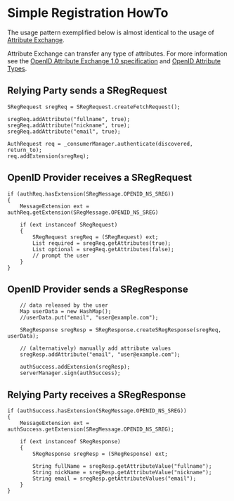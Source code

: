# Simple Registration HowTo #

The usage pattern exemplified below is almost identical to the usage of [Attribute Exchange](AttributeExchangeHowTo.md).

Attribute Exchange can transfer any type of attributes. For more information see the [OpenID Attribute Exchange 1.0 specification](http://openid.net/specs/openid-attribute-exchange-1_0-04.html) and [OpenID Attribute Types](http://openid.net/specs/openid-attribute-types-1_0-02.html).

## Relying Party sends a SRegRequest ##

```
SRegRequest sregReq = SRegRequest.createFetchRequest();

sregReq.addAttribute("fullname", true);
sregReq.addAttribute("nickname", true);
sregReq.addAttribute("email", true);

AuthRequest req = _consumerManager.authenticate(discovered, return_to);
req.addExtension(sregReq);
```

## OpenID Provider receives a SRegRequest ##
```
if (authReq.hasExtension(SRegMessage.OPENID_NS_SREG))
{
    MessageExtension ext = authReq.getExtension(SRegMessage.OPENID_NS_SREG)

    if (ext instanceof SRegRequest)
    {
        SRegRequest sregReq = (SRegRequest) ext;
        List required = sregReq.getAttributes(true);
        List optional = sregReq.getAttributes(false);
        // prompt the user
    }
}
```

## OpenID Provider sends a SRegResponse ##
```
    // data released by the user
    Map userData = new HashMap();
    //userData.put("email", "user@example.com");

    SRegResponse sregResp = SRegResponse.createSRegResponse(sregReq, userData);

    // (alternatively) manually add attribute values
    sregResp.addAttribute("email", "user@example.com");

    authSuccess.addExtension(sregResp);
    serverManager.sign(authSuccess);
```

## Relying Party receives a SRegResponse ##
```
if (authSuccess.hasExtension(SRegMessage.OPENID_NS_SREG))
{
    MessageExtension ext = authSuccess.getExtension(SRegMessage.OPENID_NS_SREG);

    if (ext instanceof SRegResponse)
    {
        SRegResponse sregResp = (SRegResponse) ext;
        
        String fullName = sregResp.getAttributeValue("fullname");
        String nickName = sregResp.getAttributeValue("nickname");
        String email = sregResp.getAttributeValues("email");
    }
}
```